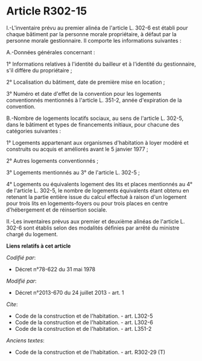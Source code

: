 # Article R302-15

I.-L'inventaire prévu au premier alinéa de l'article L. 302-6 est établi pour chaque bâtiment par la personne morale
propriétaire, à défaut par la personne morale gestionnaire. Il comporte les informations suivantes : 

A.-Données générales concernant : 

1° Informations relatives à l'identité du bailleur et à l'identité du gestionnaire, s'il diffère du propriétaire ; 

2° Localisation du bâtiment, date de première mise en location ; 

3° Numéro et date d'effet de la convention pour les logements conventionnés mentionnés à l'article L. 351-2, année
d'expiration de la convention. 

B.-Nombre de logements locatifs sociaux, au sens de l'article L. 302-5, dans le bâtiment et types de financements initiaux,
pour chacune des catégories suivantes : 

1° Logements appartenant aux organismes d'habitation à loyer modéré et construits ou acquis et améliorés avant le 5 janvier
1977 ; 

2° Autres logements conventionnés ; 

3° Logements mentionnés au 3° de l'article L. 302-5 ; 

4° Logements ou équivalents logement des lits et places mentionnés au 4° de l'article L. 302-5, le nombre de logements
équivalents étant obtenu en retenant la partie entière issue du calcul effectué à raison d'un logement pour trois lits en
logements-foyers ou pour trois places en centre d'hébergement et de réinsertion sociale. 

II.-Les inventaires prévus aux premier et deuxième alinéas de l'article L. 302-6 sont établis selon des modalités définies
par arrêté du ministre chargé du logement.

**Liens relatifs à cet article**

_Codifié par_:

  - Décret n°78-622 du 31 mai 1978

_Modifié par_:

  - Décret n°2013-670 du 24 juillet 2013 - art. 1

_Cite_:

  - Code de la construction et de l'habitation. - art. L302-5
  - Code de la construction et de l'habitation. - art. L302-6
  - Code de la construction et de l'habitation. - art. L351-2

_Anciens textes_:

  - Code de la construction et de l'habitation. - art. R302-29 (T)
